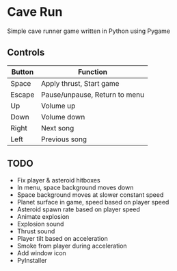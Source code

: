 # Cave Run

Simple cave runner game written in Python using Pygame


## Controls

| Button | Function                      |
|--------|-------------------------------|
| Space  | Apply thrust, Start game      |
| Escape | Pause/unpause, Return to menu |
| Up     | Volume up                     |
| Down   | Volume down                   |
| Right  | Next song                     |
| Left   | Previous song                 |


## TODO

* Fix player & asteroid hitboxes
* In menu, space background moves down
* Space background moves at slower constant speed
* Planet surface in game, speed based on player speed
* Asteroid spawn rate based on player speed
* Animate explosion
* Explosion sound
* Thrust sound
* Player tilt based on acceleration
* Smoke from player during acceleration
* Add window icon
* PyInstaller
